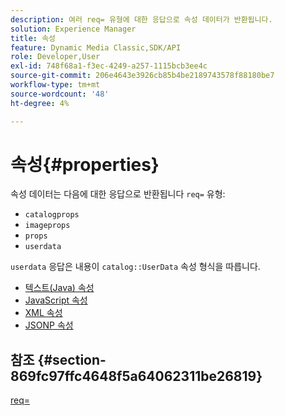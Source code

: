 ```yaml
---
description: 여러 req= 유형에 대한 응답으로 속성 데이터가 반환됩니다.
solution: Experience Manager
title: 속성
feature: Dynamic Media Classic,SDK/API
role: Developer,User
exl-id: 748f68a1-f3ec-4249-a257-1115bcb3ee4c
source-git-commit: 206e4643e3926cb85b4be2189743578f88180be7
workflow-type: tm+mt
source-wordcount: '48'
ht-degree: 4%

---
```


# 속성{#properties}

속성 데이터는 다음에 대한 응답으로 반환됩니다 `req=` 유형:

* `catalogprops`
* `imageprops`
* `props`
* `userdata`

`userdata` 응답은 내용이 `catalog::UserData` 속성 형식을 따릅니다.

* [텍스트(Java) 속성](r-text-java-properties.md)
* [JavaScript 속성](r-javascript-properties.md)
* [XML 속성](r-xml-properties.md)
* [JSONP 속성](r-json-properties.md)


## 참조 {#section-869fc97ffc4648f5a64062311be26819}

[req=](../../../../../../is-api/http-ref/image-serving-api-ref/c-http-protocol-reference/c-command-reference/r-req/r-req.md#reference-907cdb4a97034db7ad94695f25552e76)
